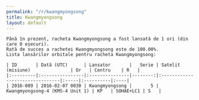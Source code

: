 ```yaml
---
permalink: "/r/kwangmyongsong"
title: Kwangmyongsong
layout: default
---
```


    Până în prezent, racheta Kwangmyongsong a fost lansată de 1 ori (din care 0 eșecuri).
    Rată de succes a rachetei Kwangmyongsong este de 100.00%.
    Lista lansărilor orbitale pentru racheta Kwangmyongsong:
    
    | ID       | Dată (UTC)      | Lansator       |   Serie | Satelit (misiune)               | Or   | Centru    | R   |
    |:---------|:----------------|:---------------|--------:|:--------------------------------|:-----|:----------|:----|
    | 2016-009 | 2016-02-07 0030 | Kwangmyongsong |       5 | Kwangmyongsong-4 (KMS-4 Unit 1) | KP   | SOHAE+LC1 | S   |

